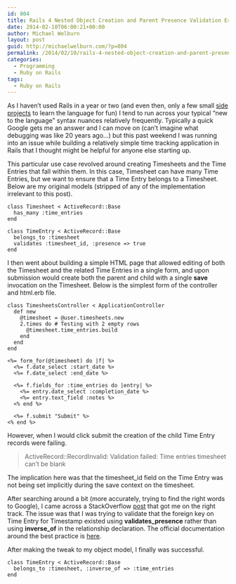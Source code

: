 ```yaml
---
id: 804
title: Rails 4 Nested Object Creation and Parent Presence Validation Error
date: 2014-02-10T06:00:21+00:00
author: Michael Welburn
layout: post
guid: http://michaelwelburn.com/?p=804
permalink: /2014/02/10/rails-4-nested-object-creation-and-parent-presence-validation-error/
categories:
  - Programming
  - Ruby on Rails
tags:
  - Ruby on Rails
---
```

As I haven&#8217;t used Rails in a year or two (and even then, only a few small <a title="Introducing Weather Wardrobe: The quickest way to get dressed in the morning" href="http://michaelwelburn.com/2013/02/27/introducing-weather-wardrobe-the-quickest-way-to-get-dressed-in-the-morning/" target="_blank">side projects</a> to learn the language for fun) I tend to run across your typical &#8220;new to the language&#8221; syntax nuances relatively frequently. Typically a quick Google gets me an answer and I can move on (can&#8217;t imagine what debugging was like 20 years ago&#8230;) but this past weekend I was running into an issue while building a relatively simple time tracking application in Rails that I thought might be helpful for anyone else starting up.

<!--more-->

This particular use case revolved around creating Timesheets and the Time Entries that fall within them. In this case, Timesheet can have many Time Entries, but we want to ensure that a Time Entry belongs to a Timesheet. Below are my original models (stripped of any of the implementation irrelevant to this post).

    class Timesheet < ActiveRecord::Base
      has_many :time_entries
    end

    class TimeEntry < ActiveRecord::Base
      belongs_to :timesheet
      validates :timesheet_id, :presence => true
    end

I then went about building a simple HTML page that allowed editing of both the Timesheet and the related Time Entries in a single form, and upon submission would create both the parent and child with a single **save** invocation on the Timesheet. Below is the simplest form of the controller and html.erb file.

    class TimesheetsController < ApplicationController
      def new
        @timesheet = @user.timesheets.new
        2.times do # Testing with 2 empty rows
          @timesheet.time_entries.build
        end
      end
    end

    <%= form_for(@timesheet) do |f| %>
      <%= f.date_select :start_date %>
      <%= f.date_select :end_date %>
    
      <%= f.fields_for :time_entries do |entry| %>
        <%= entry.date_select :completion_date %>
        <%= entry.text_field :notes %>
      <% end %>
    
      <%= f.submit "Submit" %>
    <% end %>

However, when I would click submit the creation of the child Time Entry records were failing.

> ActiveRecord::RecordInvalid: Validation failed: Time entries timesheet can&#8217;t be blank

The implication here was that the timesheet_id field on the Time Entry was not being set implicitly during the save context on the timesheet.

After searching around a bit (more accurately, trying to find the right words to Google), I came across a StackOverflow <a title="Trouble with Foreign Key" href="http://stackoverflow.com/questions/13344059/trouble-with-accepts-nested-attributes-for-on-validating-foreign-key" target="_blank">post</a> that got me on the right track. The issue was that I was trying to validate that the foreign key on Time Entry for Timestamp existed using **validates_presence** rather than using **inverse_of** in the relationship declaration. The official documentation around the best practice is <a title="Validating the Presence of a Parent Model" href="http://api.rubyonrails.org/classes/ActiveRecord/NestedAttributes/ClassMethods.html#label-Validating+the+presence+of+a+parent+model" target="_blank">here</a>.

After making the tweak to my object model, I finally was successful.

    class TimeEntry < ActiveRecord::Base
      belongs_to :timesheet, :inverse_of => :time_entries
    end